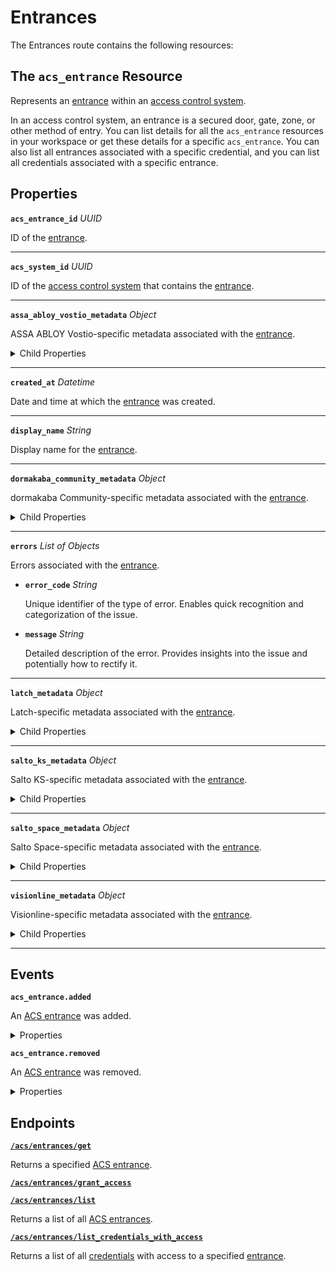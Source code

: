# Entrances

The Entrances route contains the following resources:

## The `acs_entrance` Resource

Represents an [entrance](../../../capability-guides/access-systems/retrieving-entrance-details.md) within an [access control system](https://docs.seam.co/latest/capability-guides/access-systems).

In an access control system, an entrance is a secured door, gate, zone, or other method of entry. You can list details for all the `acs_entrance` resources in your workspace or get these details for a specific `acs_entrance`. You can also list all entrances associated with a specific credential, and you can list all credentials associated with a specific entrance.

## Properties

**`acs_entrance_id`** *UUID*

ID of the [entrance](../../../capability-guides/access-systems/retrieving-entrance-details.md).


---

**`acs_system_id`** *UUID*

ID of the [access control system](https://docs.seam.co/latest/capability-guides/access-systems) that contains the [entrance](../../../capability-guides/access-systems/retrieving-entrance-details.md).


---

**`assa_abloy_vostio_metadata`** *Object*

ASSA ABLOY Vostio-specific metadata associated with the [entrance](../../../capability-guides/access-systems/retrieving-entrance-details.md).

<details>

<summary>Child Properties</summary>

- <b><code>door_name</code></b> <i>String</i>



- <b><code>door_number</code></b> <i>Number</i>



- <b><code>door_type</code></b> <i>Enum</i>


<details>

<summary>Enum values:</summary>

  - `CommonDoor`
  - `EntranceDoor`
  - `GuestDoor`
  - `Elevator`
</details>



- <b><code>pms_id</code></b> <i>String</i>



- <b><code>stand_open</code></b> <i>Boolean</i>


</details>


---

**`created_at`** *Datetime*

Date and time at which the [entrance](../../../capability-guides/access-systems/retrieving-entrance-details.md) was created.


---

**`display_name`** *String*

Display name for the [entrance](../../../capability-guides/access-systems/retrieving-entrance-details.md).


---

**`dormakaba_community_metadata`** *Object*

dormakaba Community-specific metadata associated with the [entrance](../../../capability-guides/access-systems/retrieving-entrance-details.md).

<details>

<summary>Child Properties</summary>

- <b><code>access_point_name</code></b> <i>String</i>


</details>


---

**`errors`** *List* *of Objects*

Errors associated with the [entrance](../../../capability-guides/access-systems/retrieving-entrance-details.md).


- <b><code>error_code</code></b> <i>String</i>

  Unique identifier of the type of error. Enables quick recognition and categorization of the issue.



- <b><code>message</code></b> <i>String</i>

  Detailed description of the error. Provides insights into the issue and potentially how to rectify it.



---

**`latch_metadata`** *Object*

Latch-specific metadata associated with the [entrance](../../../capability-guides/access-systems/retrieving-entrance-details.md).

<details>

<summary>Child Properties</summary>

- <b><code>accessibility_type</code></b> <i>String</i>



- <b><code>door_name</code></b> <i>String</i>



- <b><code>door_type</code></b> <i>String</i>



- <b><code>is_connected</code></b> <i>Boolean</i>


</details>


---

**`salto_ks_metadata`** *Object*

Salto KS-specific metadata associated with the [entrance](../../../capability-guides/access-systems/retrieving-entrance-details.md).

<details>

<summary>Child Properties</summary>

- <b><code>battery_level</code></b> <i>String</i>



- <b><code>door_name</code></b> <i>String</i>



- <b><code>intrusion_alarm</code></b> <i>Boolean</i>



- <b><code>left_open_alarm</code></b> <i>Boolean</i>



- <b><code>lock_type</code></b> <i>String</i>



- <b><code>locked_state</code></b> <i>String</i>



- <b><code>online</code></b> <i>Boolean</i>



- <b><code>privacy_mode</code></b> <i>Boolean</i>


</details>


---

**`salto_space_metadata`** *Object*

Salto Space-specific metadata associated with the [entrance](../../../capability-guides/access-systems/retrieving-entrance-details.md).

<details>

<summary>Child Properties</summary>

- <b><code>door_description</code></b> <i>String</i>



- <b><code>door_name</code></b> <i>String</i>



- <b><code>ext_door_id</code></b> <i>String</i>


</details>


---

**`visionline_metadata`** *Object*

Visionline-specific metadata associated with the [entrance](../../../capability-guides/access-systems/retrieving-entrance-details.md).

<details>

<summary>Child Properties</summary>

- <b><code>door_category</code></b> <i>Enum</i>


<details>

<summary>Enum values:</summary>

  - `entrance`
  - `guest`
  - `elevator reader`
  - `common`
  - `common (PMS)`
</details>



- <b><code>door_name</code></b> <i>String</i>



- <b><code>profiles</code></b> <i>List</i> <i>of Objects</i>


- <b><code>visionline_door_profile_id</code></b> <i>String</i>



- <b><code>visionline_door_profile_type</code></b> <i>Enum</i>


<details>

<summary>Enum values:</summary>

  - `BLE`
  - `commonDoor`
  - `touch`
</details>



</details>


---


## Events

**`acs_entrance.added`**

An [ACS entrance](https://docs.seam.co/latest/capability-guides/retrieving-entrance-details) was added.

<details>

<summary>Properties</summary>

- <b><code>acs_entrance_id</code></b> <i>UUID</i>



- <b><code>acs_system_id</code></b> <i>UUID</i>

  ID of the [ACS system](https://docs.seam.co/latest/capability-guides/access-systems).



- <b><code>connected_account_id</code></b> <i>UUID</i>

  ID of the [connected account](../../../core-concepts/connected-accounts/README.md).



- <b><code>created_at</code></b> <i>Datetime</i>

  Date and time at which the event was created.



- <b><code>event_id</code></b> <i>UUID</i>

  ID of the event.



- <b><code>event_type</code></b> <i>String</i>



- <b><code>occurred_at</code></b> <i>Datetime</i>

  Date and time at which the event occurred.



- <b><code>workspace_id</code></b> <i>UUID</i>

  ID of the [workspace](../../../core-concepts/workspaces/README.md).


</details>

**`acs_entrance.removed`**

An [ACS entrance](https://docs.seam.co/latest/capability-guides/retrieving-entrance-details) was removed.

<details>

<summary>Properties</summary>

- <b><code>acs_entrance_id</code></b> <i>UUID</i>



- <b><code>acs_system_id</code></b> <i>UUID</i>

  ID of the [ACS system](https://docs.seam.co/latest/capability-guides/access-systems).



- <b><code>connected_account_id</code></b> <i>UUID</i>

  ID of the [connected account](../../../core-concepts/connected-accounts/README.md).



- <b><code>created_at</code></b> <i>Datetime</i>

  Date and time at which the event was created.



- <b><code>event_id</code></b> <i>UUID</i>

  ID of the event.



- <b><code>event_type</code></b> <i>String</i>



- <b><code>occurred_at</code></b> <i>Datetime</i>

  Date and time at which the event occurred.



- <b><code>workspace_id</code></b> <i>UUID</i>

  ID of the [workspace](../../../core-concepts/workspaces/README.md).


</details>

## Endpoints


[**`/acs/entrances/get`**](./get.md)

Returns a specified [ACS entrance](../../../capability-guides/access-systems/retrieving-entrance-details.md).


[**`/acs/entrances/grant_access`**](./grant_access.md)




[**`/acs/entrances/list`**](./list.md)

Returns a list of all [ACS entrances](../../../capability-guides/access-systems/retrieving-entrance-details.md).


[**`/acs/entrances/list_credentials_with_access`**](./list_credentials_with_access.md)

Returns a list of all [credentials](../../../capability-guides/access-systems/managing-credentials.md) with access to a specified [entrance](../../../capability-guides/access-systems/retrieving-entrance-details.md).


